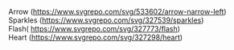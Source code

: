 Arrow (https://www.svgrepo.com/svg/533602/arrow-narrow-left)  
Sparkles (https://www.svgrepo.com/svg/327539/sparkles)  
Flash( https://www.svgrepo.com/svg/327773/flash)  
Heart (https://www.svgrepo.com/svg/327298/heart)  


